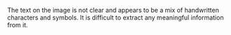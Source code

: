 The text on the image is not clear and appears to be a mix of handwritten characters and symbols. It is difficult to extract any meaningful information from it.